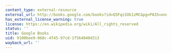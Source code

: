 ```yaml
---
content_type: external-resource
external_url: http://books.google.com/books?id=Q5FqiSOk1zMC&pg=PA35=onepage
has_external_license_warning: true
license: https://en.wikipedia.org/wiki/All_rights_reserved
status: ''
title: Google Books
uid: 9100bee9-068c-4f45-97cd-1f564040d313
wayback_url: ''
---
```

